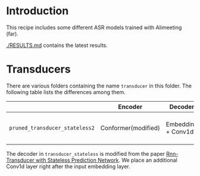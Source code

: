 
# Introduction

This recipe includes some different ASR models trained with Alimeeting (far).

[./RESULTS.md](./RESULTS.md) contains the latest results.

# Transducers

There are various folders containing the name `transducer` in this folder.
The following table lists the differences among them.

|                                       | Encoder             | Decoder            | Comment                     |
|---------------------------------------|---------------------|--------------------|-----------------------------|
| `pruned_transducer_stateless2`        | Conformer(modified) | Embedding + Conv1d | Using k2 pruned RNN-T loss  |                      |

The decoder in `transducer_stateless` is modified from the paper
[Rnn-Transducer with Stateless Prediction Network](https://ieeexplore.ieee.org/document/9054419/).
We place an additional Conv1d layer right after the input embedding layer.
